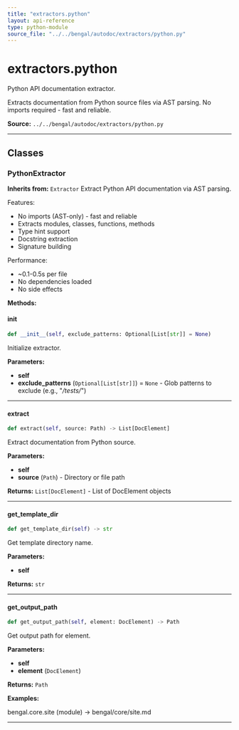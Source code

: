 ```yaml
---
title: "extractors.python"
layout: api-reference
type: python-module
source_file: "../../bengal/autodoc/extractors/python.py"
---
```


# extractors.python

Python API documentation extractor.

Extracts documentation from Python source files via AST parsing.
No imports required - fast and reliable.

**Source:** `../../bengal/autodoc/extractors/python.py`

---

## Classes

### PythonExtractor

**Inherits from:** `Extractor`
Extract Python API documentation via AST parsing.

Features:
- No imports (AST-only) - fast and reliable
- Extracts modules, classes, functions, methods
- Type hint support
- Docstring extraction
- Signature building

Performance:
- ~0.1-0.5s per file
- No dependencies loaded
- No side effects




**Methods:**

#### __init__

```python
def __init__(self, exclude_patterns: Optional[List[str]] = None)
```

Initialize extractor.

**Parameters:**

- **self**
- **exclude_patterns** (`Optional[List[str]]`) = `None` - Glob patterns to exclude (e.g., "*/tests/*")







---
#### extract

```python
def extract(self, source: Path) -> List[DocElement]
```

Extract documentation from Python source.

**Parameters:**

- **self**
- **source** (`Path`) - Directory or file path

**Returns:** `List[DocElement]` - List of DocElement objects






---
#### get_template_dir

```python
def get_template_dir(self) -> str
```

Get template directory name.

**Parameters:**

- **self**

**Returns:** `str`






---
#### get_output_path

```python
def get_output_path(self, element: DocElement) -> Path
```

Get output path for element.

**Parameters:**

- **self**
- **element** (`DocElement`)

**Returns:** `Path`


**Examples:**

bengal.core.site (module) → bengal/core/site.md





---


